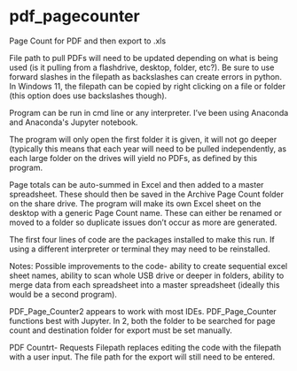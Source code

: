 # pdf_pagecounter
Page Count for PDF and then export to .xls

File path to pull PDFs will need to be updated depending on what is being used (is it pulling from a flashdrive, desktop, folder, etc?). Be sure to use forward slashes in the filepath as backslashes can create errors in python. In Windows 11, the filepath can be copied by right clicking on a file or folder (this option does use backslashes though).

Program can be run in cmd line or any interpreter. I’ve been using Anaconda and Anaconda's Jupyter notebook.

The program will only open the first folder it is given, it will not go deeper (typically this means that each year will need to be pulled independently, as each large folder on the drives will yield no PDFs, as defined by this program.

Page totals can be auto-summed in Excel and then added to a master spreadsheet. These should then be saved in the Archive Page Count folder on the share drive.
The program will make its own Excel sheet on the desktop with a generic Page Count name. These can either be renamed or moved to a folder so duplicate issues don’t occur as more are generated.

The first four lines of code are the packages installed to make this run. If using a different interpreter or terminal they may need to be reinstalled.

Notes: Possible improvements to the code- ability to create sequential excel sheet names, ability to scan whole USB drive or deeper in folders, ability to merge data from each spreadsheet into a master spreadsheet (ideally this would be a second program).

PDF_Page_Counter2 appears to work with most IDEs. PDF_Page_Counter functions best with Jupyter. In 2, both the folder to be searched for page count and destination folder for export must be set manually. 

PDF Countrt- Requests Filepath replaces editing the code with the filepath with a user input. The file path for the export will still need to be entered.
